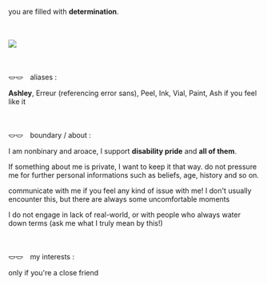 <p>you are filled with <b>determination</b>.</p>
　

![](https://64.media.tumblr.com/07d3b7f8ec3a9942d21d27308414fda4/c28daed5d50cdf70-23/s2048x3072/4410d871574f8f0e37bd542f6a6399f5377f8126.pnj)

　
<p>𐃬𐃬　aliases :</p>
<p><b>Ashley</b>, Erreur (referencing error sans), Peel, Ink, Vial, Paint, Ash if you feel like it</p>
　
<p>𐃬𐃬　boundary / about :</p>
<p>I am nonbinary and aroace, I support <b>disability pride</b> and <b>all of them</b>. </p>
<p>If something about me is private, I want to keep it that way. do not pressure me for further personal informations such as beliefs, age, history and so on.</p>
<p>communicate with me if you feel any kind of issue with me! I don't usually encounter this, but there are always some uncomfortable moments</p>
<p>I do not engage in lack of real-world, or with people who always water down terms (ask me what I truly mean by this!)</p>
　
<p>𐃬𐃬　my interests :</p>
<p>only if you're a close friend</p>